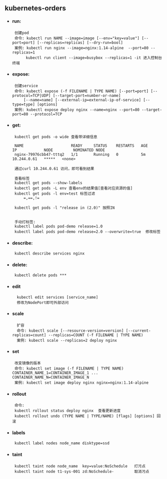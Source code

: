 ## kubernetes-orders

+ #### run:
       创建pod
       命令: kubectl run NAME --image=image [--env="key=value"] [--port=port] [--replicas=replicas] [--dry-run=bool]
       案例: kubectl run nginx --image=nginx:1.14-alpine  --port=80 --replicas=1
            kubectl run client --image=busybox --replicas=1 -it 进入控制台终端
       
       
+ #### expose:
       创建service
       命令: kubectl expose (-f FILENAME | TYPE NAME) [--port=port] [--protocol=TCP|UDP] [--target-port=number-or-name]
           [--name=name] [--external-ip=external-ip-of-service] [--type=type] [options]
       案例: kubectl expose deploy nginx --name=nginx --port=80 --target-port=80 --protocol=TCP
             

+ #### get:

       kubectl get pods -o wide 查看带详细信息
       
       NAME                     READY     STATUS    RESTARTS   AGE       IP            NODE         NOMINATED NODE
       nginx-79976cbb47-tttq2   1/1       Running   0          5m        10.244.0.61   *****   <none>
       
       通过curl 10.244.0.61 访问，即可看到结果
       
       查看标签
       kubectl get pods --show-labels
       kubectl get pods -L env 查看env的结果值[查看对应资源的值]
       kubectl get pods -l env=test 标签过滤
           =,==,!=
           
       kubectl get pods -l "release in (2.0)" 按照IN    
           
       
       手动打标签:
       kubectl label pods pod-demo release=1.0
       kubectl label pods pod-demo release=2.0 --overwrite=true  修改标签
       
       
+ #### describe:
       kubectl describe services nginx  
       
+ #### delete:
       kubectl delete pods ***

+ #### edit
        kubectl edit services [service_name]     
        修改为NodePort即可外部访问 

+ #### scale
        扩容
        命令: kubectl scale [--resource-version=version] [--current-replicas=count] --replicas=COUNT (-f FILENAME | TYPE NAME)
        案例: kubectl scale --replicas=2 deploy nginx         
        
+ #### set
       改变镜像的版本
       命令: kubectl set image (-f FILENAME | TYPE NAME) CONTAINER_NAME_1=CONTAINER_IMAGE_1 ... CONTAINER_NAME_N=CONTAINER_IMAGE_N
       案例: kubectl set image deploy nginx nginx=nginx:1.14-alpine
             
             
+ #### rollout
       命令: 
       kubectl rollout status deploy nginx  查看更新进度
       kubectl rollout undo (TYPE NAME | TYPE/NAME) [flags] [options] 回滚

+ #### labels
       kubectl label nodes node_name disktype=ssd       
       
+ #### taint
       kubectl taint node node_name  key=value:NoSchedule   打污点
       kubectl taint node t1-sys-001 zd:NoSchedule-         取消污点
                    
               
                 
                       

